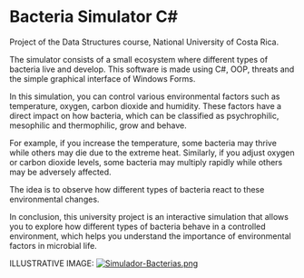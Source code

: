 # Bacteria Simulator C#
Project of the Data Structures course, National University of Costa Rica.

The simulator consists of a small ecosystem where different types of bacteria live and develop. This software is made using C#, OOP, threats and the simple graphical interface of Windows Forms.

In this simulation, you can control various environmental factors such as temperature, oxygen, carbon dioxide and humidity. These factors have a direct impact on how bacteria, which can be classified as psychrophilic, mesophilic and thermophilic, grow and behave.

For example, if you increase the temperature, some bacteria may thrive while others may die due to the extreme heat. Similarly, if you adjust oxygen or carbon dioxide levels, some bacteria may multiply rapidly while others may be adversely affected.

The idea is to observe how different types of bacteria react to these environmental changes.

In conclusion, this university project is an interactive simulation that allows you to explore how different types of bacteria behave in a controlled environment, which helps you understand the importance of environmental factors in microbial life.

ILLUSTRATIVE IMAGE:
[![Simulador-Bacterias.png](https://i.postimg.cc/tgm91Wpy/Simulador-Bacterias.png)](https://postimg.cc/JyJfvysd)
